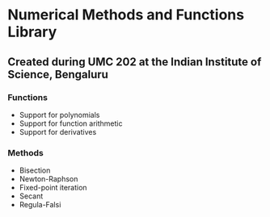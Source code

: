# Numerical Methods and Functions Library

## Created during UMC 202 at the Indian Institute of Science, Bengaluru

### Functions
- Support for polynomials
- Support for function arithmetic
- Support for derivatives

### Methods
- Bisection
- Newton-Raphson
- Fixed-point iteration
- Secant
- Regula-Falsi
